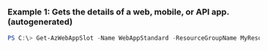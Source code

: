 ### Example 1: Gets the details of a web, mobile, or API app. (autogenerated)
```powershell
PS C:\> Get-AzWebAppSlot -Name WebAppStandard -ResourceGroupName MyResourceGroup -Slot Slot001
```


